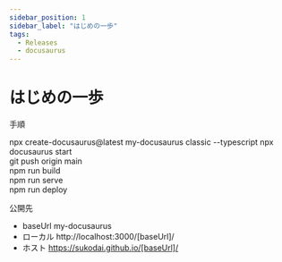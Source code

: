 ```yaml
---
sidebar_position: 1
sidebar_label: "はじめの一歩"
tags:
  - Releases
  - docusaurus
---
```


# はじめの一歩

手順

npx create-docusaurus@latest my-docusaurus classic --typescript
npx docusaurus start  
git push origin main  
npm run build  
npm run serve  
npm run deploy

公開先

- baseUrl
  my-docusaurus
- ローカル
  http://localhost:3000/[baseUrl]/
- ホスト
  https://sukodai.github.io/[baseUrl]/
